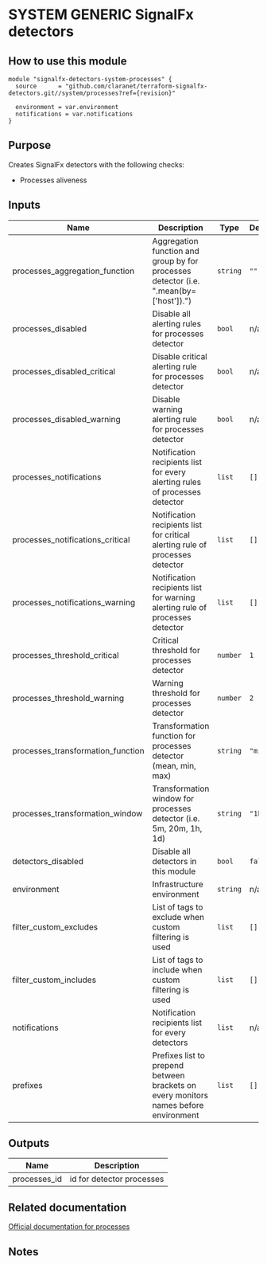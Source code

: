 # SYSTEM GENERIC SignalFx detectors

## How to use this module

```hcl
module "signalfx-detectors-system-processes" {
  source      = "github.com/claranet/terraform-signalfx-detectors.git//system/processes?ref={revision}"

  environment = var.environment
  notifications = var.notifications
}

```

## Purpose

Creates SignalFx detectors with the following checks:

- Processes aliveness

## Inputs

| Name | Description | Type | Default | Required |
|------|-------------|------|---------|:-----:|
| processes\_aggregation\_function | Aggregation function and group by for processes detector (i.e. ".mean(by=['host']).") | `string` | `""` | no |
| processes\_disabled | Disable all alerting rules for processes detector | `bool` | n/a | yes |
| processes\_disabled\_critical | Disable critical alerting rule for processes detector | `bool` | n/a | yes |
| processes\_disabled\_warning | Disable warning alerting rule for processes detector | `bool` | n/a | yes |
| processes\_notifications | Notification recipients list for every alerting rules of processes detector | `list` | `[]` | no |
| processes\_notifications\_critical | Notification recipients list for critical alerting rule of processes detector | `list` | `[]` | no |
| processes\_notifications\_warning | Notification recipients list for warning alerting rule of processes detector | `list` | `[]` | no |
| processes\_threshold\_critical | Critical threshold for processes detector | `number` | `1` | no |
| processes\_threshold\_warning | Warning threshold for processes detector | `number` | `2` | no |
| processes\_transformation\_function | Transformation function for processes detector (mean, min, max) | `string` | `"min"` | no |
| processes\_transformation\_window | Transformation window for processes detector (i.e. 5m, 20m, 1h, 1d) | `string` | `"1h"` | no |
| detectors\_disabled | Disable all detectors in this module | `bool` | `false` | no |
| environment | Infrastructure environment | `string` | n/a | yes |
| filter\_custom\_excludes | List of tags to exclude when custom filtering is used | `list` | `[]` | no |
| filter\_custom\_includes | List of tags to include when custom filtering is used | `list` | `[]` | no |
| notifications | Notification recipients list for every detectors | `list` | n/a | yes |
| prefixes | Prefixes list to prepend between brackets on every monitors names before environment | `list` | `[]` | no |

## Outputs

| Name | Description |
|------|-------------|
| processes\_id | id for detector processes |

## Related documentation

[Official documentation for processes](https://docs.signalfx.com/en/latest/integrations/agent/monitors/collectd-processes.html)

## Notes

